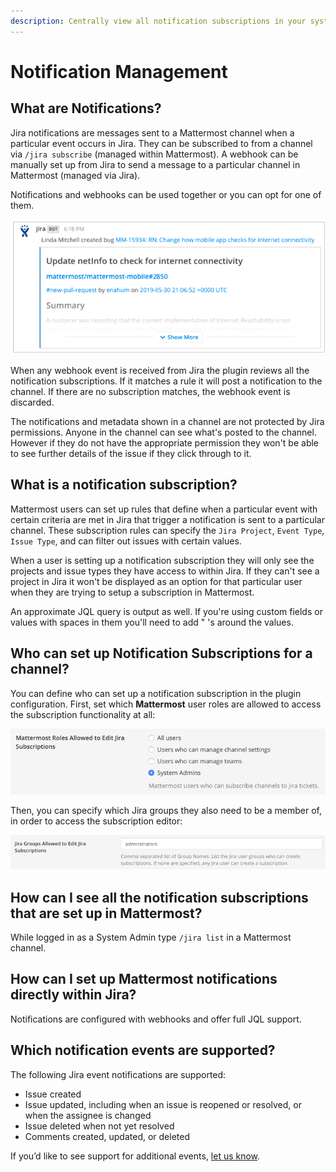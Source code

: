 ```yaml
---
description: Centrally view all notification subscriptions in your system
---
```


# Notification Management

## What are Notifications?

Jira notifications are messages sent to a Mattermost channel when a particular event occurs in Jira. They can be subscribed to from a channel via `/jira subscribe` \(managed within Mattermost\). A webhook can be manually set up from Jira to send a message to a particular channel in Mattermost \(managed via Jira\).

Notifications and webhooks can be used together or you can opt for one of them.

![This is a channel notification of a new bug that was created in Jira](../.gitbook/assets/image%20%281%29.png)

When any webhook event is received from Jira the plugin reviews all the notification subscriptions. If it matches a rule it will post a notification to the channel. If there are no subscription matches, the webhook event is discarded.

The notifications and metadata shown in a channel are not protected by Jira permissions. Anyone in the channel can see what's posted to the channel. However if they do not have the appropriate permission they won't be able to see further details of the issue if they click through to it.

## What is a notification subscription?

Mattermost users can set up rules that define when a particular event with certain criteria are met in Jira that trigger a notification is sent to a particular channel. These subscription rules can specify the `Jira Project`, `Event Type`, `Issue Type`, and can filter out issues with certain values. 

When a user is setting up a notification subscription they will only see the projects and issue types they have access to within Jira. If they can't see a project in Jira it won't be displayed as an option for that particular user when they are trying to setup a subscription in Mattermost.

An approximate JQL query is output as well. If you're using custom fields or values with spaces in them you'll need to add " 's around the values.

## Who can set up Notification Subscriptions for a channel?

You can define who can set up a notification subscription in the plugin configuration. First, set which **Mattermost** user roles are allowed to access the subscription functionality at all:

![](../.gitbook/assets/image%20%282%29.png)

Then, you can specify which Jira groups they also need to be a member of, in order to access the subscription editor:

![](../.gitbook/assets/image%20%283%29.png)

## How can I see all the notification subscriptions that are set up in Mattermost? 

While logged in as a System Admin type `/jira list` in a Mattermost channel.

## How can I set up Mattermost notifications directly within Jira?

Notifications are configured with webhooks and offer full JQL support.

## Which notification events are supported?

The following Jira event notifications are supported:

* Issue created
* Issue updated, including when an issue is reopened or resolved, or when the assignee is changed
* Issue deleted when not yet resolved
* Comments created, updated, or deleted

If you’d like to see support for additional events, [let us know](https://mattermost.uservoice.com/forums/306457-general).
